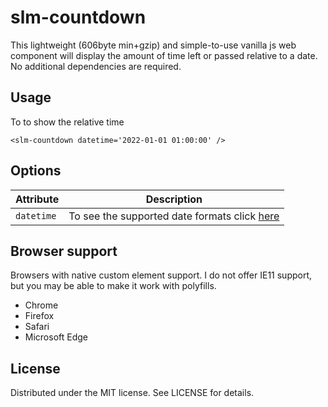 # slm-countdown

This lightweight (606byte min+gzip) and simple-to-use vanilla js web component will display the amount of time left or passed relative to a date. No additional dependencies are required.

## Usage

To to show the relative time

`<slm-countdown datetime='2022-01-01 01:00:00' />`

## Options

| Attribute | Description                                                                                                                                                                                                                                                      |
| --------- | ---------------------------------------------------------------------------------------------------------------------------------------------------------------------------------------------------------------------------------------------------------------- |
| `datetime`   | To see the supported date formats click [here](https://developer.mozilla.org/en-US/docs/Web/JavaScript/Reference/Global_Objects/Date/Date) |

## Browser support

Browsers with native custom element support. I do not offer IE11 support, but you may be able to make it work with polyfills.

-   Chrome
-   Firefox
-   Safari
-   Microsoft Edge

## License

Distributed under the MIT license. See LICENSE for details.
